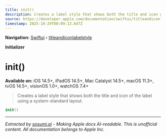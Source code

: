 ```yaml
---
title: init()
description: Creates a label style that shows both the title and icon of the label using a system-standard layout.
source: https://developer.apple.com/documentation/swiftui/titleandiconlabelstyle/init()
timestamp: 2025-10-29T00:09:13.647Z
---
```


**Navigation:** [Swiftui](/documentation/swiftui) › [titleandiconlabelstyle](/documentation/swiftui/titleandiconlabelstyle)

**Initializer**

# init()

**Available on:** iOS 14.5+, iPadOS 14.5+, Mac Catalyst 14.5+, macOS 11.3+, tvOS 14.5+, visionOS 1.0+, watchOS 7.4+

> Creates a label style that shows both the title and icon of the label using a system-standard layout.

```swift
init()
```

---

*Extracted by [sosumi.ai](https://sosumi.ai) - Making Apple docs AI-readable.*
*This is unofficial content. All documentation belongs to Apple Inc.*
